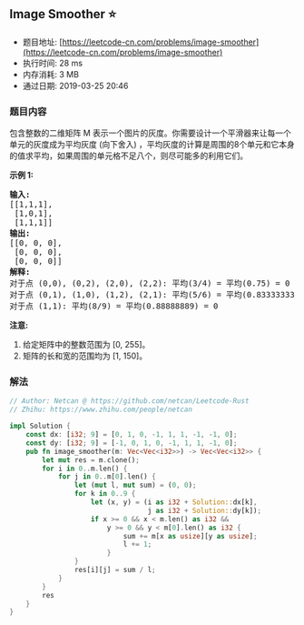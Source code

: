 ## Image Smoother :star:
- 题目地址: [https://leetcode-cn.com/problems/image-smoother](https://leetcode-cn.com/problems/image-smoother)
- 执行时间: 28 ms 
- 内存消耗: 3 MB
- 通过日期: 2019-03-25 20:46

### 题目内容
<p>包含整数的二维矩阵 M 表示一个图片的灰度。你需要设计一个平滑器来让每一个单元的灰度成为平均灰度 (向下舍入) ，平均灰度的计算是周围的8个单元和它本身的值求平均，如果周围的单元格不足八个，则尽可能多的利用它们。</p>

<p><strong>示例 1:</strong></p>

<pre>
<strong>输入:</strong>
[[1,1,1],
 [1,0,1],
 [1,1,1]]
<strong>输出:</strong>
[[0, 0, 0],
 [0, 0, 0],
 [0, 0, 0]]
<strong>解释:</strong>
对于点 (0,0), (0,2), (2,0), (2,2): 平均(3/4) = 平均(0.75) = 0
对于点 (0,1), (1,0), (1,2), (2,1): 平均(5/6) = 平均(0.83333333) = 0
对于点 (1,1): 平均(8/9) = 平均(0.88888889) = 0
</pre>

<p><strong>注意:</strong></p>

<ol>
	<li>给定矩阵中的整数范围为 [0, 255]。</li>
	<li>矩阵的长和宽的范围均为 [1, 150]。</li>
</ol>


### 解法
```rust
// Author: Netcan @ https://github.com/netcan/Leetcode-Rust
// Zhihu: https://www.zhihu.com/people/netcan

impl Solution {
    const dx: [i32; 9] = [0, 1, 0, -1, 1, 1, -1, -1, 0];
    const dy: [i32; 9] = [-1, 0, 1, 0, -1, 1, 1, -1, 0];
    pub fn image_smoother(m: Vec<Vec<i32>>) -> Vec<Vec<i32>> {
        let mut res = m.clone();
        for i in 0..m.len() {
            for j in 0..m[0].len() {
                let (mut l, mut sum) = (0, 0);
                for k in 0..9 {
                    let (x, y) = (i as i32 + Solution::dx[k],
                                  j as i32 + Solution::dy[k]);
                    if x >= 0 && x < m.len() as i32 &&
                        y >= 0 && y < m[0].len() as i32 {
                            sum += m[x as usize][y as usize];
                            l += 1;
                        }
                }
                res[i][j] = sum / l;
            }
        }
        res
    }
}

```
